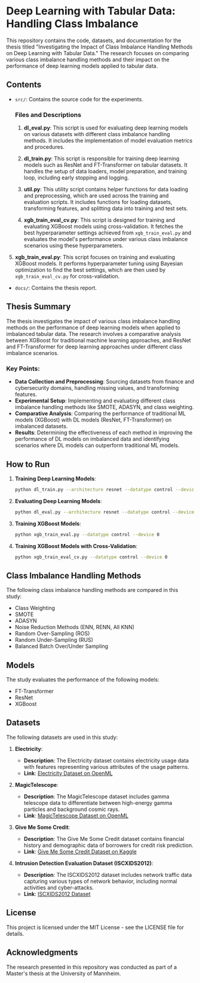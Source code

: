 # Deep Learning with Tabular Data: Handling Class Imbalance

This repository contains the code, datasets, and documentation for the thesis titled "Investigating the Impact of Class Imbalance Handling Methods on Deep Learning with Tabular Data." The research focuses on comparing various class imbalance handling methods and their impact on the performance of deep learning models applied to tabular data.

## Contents

- `src/`: Contains the source code for the experiments.
  
   ### Files and Descriptions
   
   1. **dl_eval.py**:
      This script is used for evaluating deep learning models on various datasets with different class imbalance handling methods. It includes the implementation of model evaluation metrics and procedures.
   
   2. **dl_train.py**:
      This script is responsible for training deep learning models such as ResNet and FT-Transformer on tabular datasets. It handles the setup of data loaders, model preparation, and training loop, including early stopping and logging.
   
   3. **util.py**:
      This utility script contains helper functions for data loading and preprocessing, which are used across the training and evaluation scripts. It includes functions for loading datasets, transforming features, and splitting data into training and test sets.
   
   4. **xgb_train_eval_cv.py**:
      This script is designed for training and evaluating XGBoost models using cross-validation. It fetches the best hyperparameter settings achieved from `xgb_train_eval.py` and evaluates the model's performance under various class imbalance scenarios using these hyperparameters.

5. **xgb_train_eval.py**:
   This script focuses on training and evaluating XGBoost models. It performs hyperparameter tuning using Bayesian optimization to find the best settings, which are then used by `xgb_train_eval_cv.py` for cross-validation.

- `docs/`: Contains the thesis report.

## Thesis Summary

The thesis investigates the impact of various class imbalance handling methods on the performance of deep learning models when applied to imbalanced tabular data. The research involves a comparative analysis between XGBoost for traditional machine learning approaches, and ResNet and FT-Transformer for deep learning approaches under different class imbalance scenarios.

### Key Points:
- **Data Collection and Preprocessing**: Sourcing datasets from finance and cybersecurity domains, handling missing values, and transforming features.
- **Experimental Setup**: Implementing and evaluating different class imbalance handling methods like SMOTE, ADASYN, and class weighting.
- **Comparative Analysis**: Comparing the performance of traditional ML models (XGBoost) with DL models (ResNet, FT-Transformer) on imbalanced datasets.
- **Results**: Determining the effectiveness of each method in improving the performance of DL models on imbalanced data and identifying scenarios where DL models can outperform traditional ML models.

## How to Run

1. **Training Deep Learning Models**:
   ```bash
   python dl_train.py --architecture resnet --datatype control --device 0

2. **Evaluating Deep Learning Models**:
   ```bash
   python dl_eval.py --architecture resnet --datatype control --device 0
3. **Training XGBoost Models**:
   ```bash
   python xgb_train_eval.py --datatype control --device 0
4. **Training XGBoost Models with Cross-Validation**:
   ```bash
   python xgb_train_eval_cv.py --datatype control --device 0

## Class Imbalance Handling Methods

The following class imbalance handling methods are compared in this study:

- Class Weighting
- SMOTE
- ADASYN
- Noise Reduction Methods (ENN, RENN, All KNN)
- Random Over-Sampling (ROS)
- Random Under-Sampling (RUS)
- Balanced Batch Over/Under Sampling

## Models

The study evaluates the performance of the following models:

- FT-Transformer
- ResNet
- XGBoost

## Datasets

The following datasets are used in this study:

1. **Electricity**:
   - **Description**: The Electricity dataset contains electricity usage data with features representing various attributes of the usage patterns.
   - **Link**: [Electricity Dataset on OpenML](https://www.openml.org/d/151)

2. **MagicTelescope**:
   - **Description**: The MagicTelescope dataset includes gamma telescope data to differentiate between high-energy gamma particles and background cosmic rays.
   - **Link**: [MagicTelescope Dataset on OpenML](https://www.openml.org/d/1120)

3. **Give Me Some Credit**:
   - **Description**: The Give Me Some Credit dataset contains financial history and demographic data of borrowers for credit risk prediction.
   - **Link**: [Give Me Some Credit Dataset on Kaggle](https://www.kaggle.com/c/GiveMeSomeCredit)

4. **Intrusion Detection Evaluation Dataset (ISCXIDS2012)**:
   - **Description**: The ISCXIDS2012 dataset includes network traffic data capturing various types of network behavior, including normal activities and cyber-attacks.
   - **Link**: [ISCXIDS2012 Dataset](https://www.unb.ca/cic/datasets/ids.html)

## License
This project is licensed under the MIT License - see the LICENSE file for details.

## Acknowledgments
The research presented in this repository was conducted as part of a Master's thesis at the University of Mannheim.
